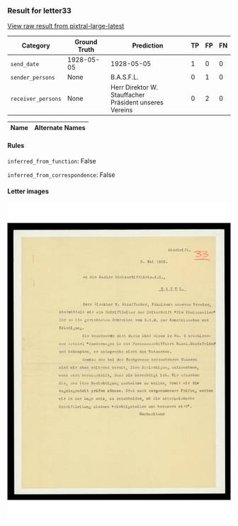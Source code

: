 ### Result for letter33
[View raw result from pixtral-large-latest](https://github.com/RISE-UNIBAS/humanities_data_benchmark/blob/main/results/2025-09-25/T0023/request_T0023_letter33.json)


| Category          | Ground Truth | Prediction | TP | FP | FN |
|------------------|--------------|------------|----|----|----|
| `send_date`        | 1928-05-05 | 1928-05-05 | 1 | 0 | 0 |
| `sender_persons`  | None | B.A.S.F.L. | 0 | 1 | 0 |
| `receiver_persons` | None | Herr Direktor W. Stauffacher<br>Präsident unseres Vereins | 0 | 2 | 0 |

| Name | Alternate Names |
| --- | --- |

#### Rules
`inferred_from_function`: False

`inferred_from_correspondence`: False

#### Letter images

<img src="https://github.com/RISE-UNIBAS/humanities_data_benchmark/blob/main/benchmarks/metadata_extraction/images/letter33_p1.jpg?raw=true" alt="letter33_p1.jpg" width="800px">

